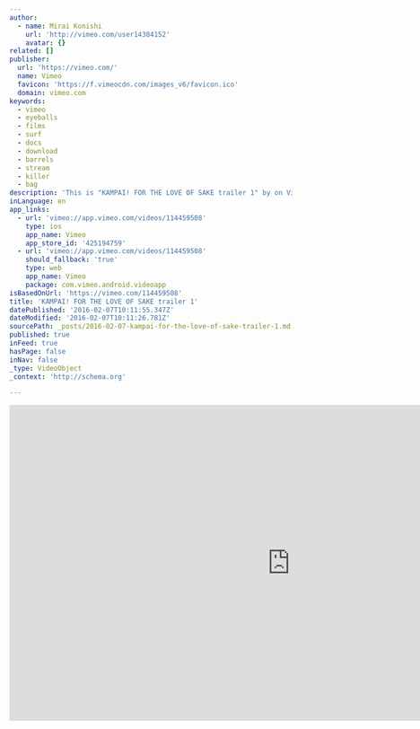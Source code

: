 ```yaml
---
author:
  - name: Mirai Konishi
    url: 'http://vimeo.com/user14384152'
    avatar: {}
related: []
publisher:
  url: 'https://vimeo.com/'
  name: Vimeo
  favicon: 'https://f.vimeocdn.com/images_v6/favicon.ico'
  domain: vimeo.com
keywords:
  - vimeo
  - eyeballs
  - films
  - surf
  - docs
  - download
  - barrels
  - stream
  - killer
  - bag
description: 'This is "KAMPAI! FOR THE LOVE OF SAKE trailer 1" by on Vimeo, the home for high quality videos and the people who love them.'
inLanguage: en
app_links:
  - url: 'vimeo://app.vimeo.com/videos/114459508'
    type: ios
    app_name: Vimeo
    app_store_id: '425194759'
  - url: 'vimeo://app.vimeo.com/videos/114459508'
    should_fallback: 'true'
    type: web
    app_name: Vimeo
    package: com.vimeo.android.videoapp
isBasedOnUrl: 'https://vimeo.com/114459508'
title: 'KAMPAI! FOR THE LOVE OF SAKE trailer 1'
datePublished: '2016-02-07T10:11:55.347Z'
dateModified: '2016-02-07T10:11:26.781Z'
sourcePath: _posts/2016-02-07-kampai-for-the-love-of-sake-trailer-1.md
published: true
inFeed: true
hasPage: false
inNav: false
_type: VideoObject
_context: 'http://schema.org'

---
```

<iframe src="https://cdn.embedly.com/widgets/media.html?src=https%3A%2F%2Fplayer.vimeo.com%2Fvideo%2F114459508&amp;url=https%3A%2F%2Fvimeo.com%2F114459508&amp;image=http%3A%2F%2Fi.vimeocdn.com%2Fvideo%2F500144376_1280.jpg&amp;key=b7d04c9b404c499eba89ee7072e1c4f7&amp;type=text%2Fhtml&amp;schema=vimeo" width="1000" height="563" scrolling="no" frameborder="0" allowfullscreen="allowfullscreen" style=""></iframe>